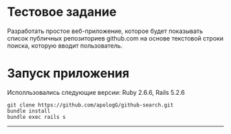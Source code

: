 # Тестовое задание
Разработать простое веб-приложение, 
которое будет показывать список публичных репозиториев github.com 
на основе текстовой строки поиска, которую вводит пользователь.

# Запуск приложения 
Исполльзовались следующие версии:
Ruby 2.6.6, Rails 5.2.6
```
git clone https://github.com/apologG/github-search.git
bundle install
bundle exec rails s
```
---
